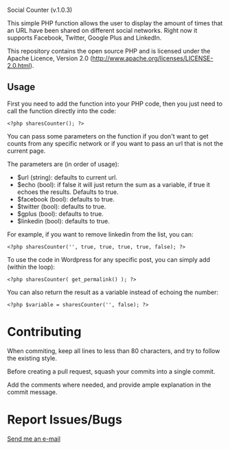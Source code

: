 Social Counter (v.1.0.3)

This simple PHP function allows the user to display the amount of times
that an URL have been shared on different social networks. Right now it
supports Facebook, Twitter, Google Plus and LinkedIn.

This repository contains the open source PHP and is licensed under the
Apache Licence, Version 2.0 (http://www.apache.org/licenses/LICENSE-2.0.html).


Usage
-----

First you need to add the function into your PHP code, then you just need
to call the function directly into the code:

	<?php sharesCounter(); ?>

You can pass some parameters on the function if you don't want to get counts
from any specific network or if you want to pass an url that is not the current
page.

The parameters are (in order of usage):

- $url (string): defaults to current url.
- $echo (bool): if false it will just return the sum as a variable, if true it
echoes the results. Defaults to true.
- $facebook (bool): defaults to true.
- $twitter (bool): defaults to true.
- $gplus (bool): defaults to true.
- $linkedin (bool): defaults to true.


For example, if you want to remove linkedin from the list, you can:

	<?php sharesCounter('', true, true, true, true, false); ?>


To use the code in Wordpress for any specific post, you can simply add (within
the loop):

	<?php sharesCounter( get_permalink() ); ?>


You can also return the result as a variable instead of echoing the number:

	<?php $variable = sharesCounter('', false); ?>


Contributing
===========

When commiting, keep all lines to less than 80 characters, and try to
follow the existing style.

Before creating a pull request, squash your commits into a single commit.

Add the comments where needed, and provide ample explanation in the
commit message.


Report Issues/Bugs
===============
[Send me an e-mail](mailto:gusfune@epicawesome.co)